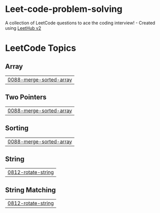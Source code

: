 # Leet-code-problem-solving
A collection of LeetCode questions to ace the coding interview! - Created using [LeetHub v2](https://github.com/arunbhardwaj/LeetHub-2.0)

<!---LeetCode Topics Start-->
# LeetCode Topics
## Array
|  |
| ------- |
| [0088-merge-sorted-array](https://github.com/selvaganesh19/Leet-code-problem-solving/tree/master/0088-merge-sorted-array) |
## Two Pointers
|  |
| ------- |
| [0088-merge-sorted-array](https://github.com/selvaganesh19/Leet-code-problem-solving/tree/master/0088-merge-sorted-array) |
## Sorting
|  |
| ------- |
| [0088-merge-sorted-array](https://github.com/selvaganesh19/Leet-code-problem-solving/tree/master/0088-merge-sorted-array) |
## String
|  |
| ------- |
| [0812-rotate-string](https://github.com/selvaganesh19/Leet-code-problem-solving/tree/master/0812-rotate-string) |
## String Matching
|  |
| ------- |
| [0812-rotate-string](https://github.com/selvaganesh19/Leet-code-problem-solving/tree/master/0812-rotate-string) |
<!---LeetCode Topics End-->